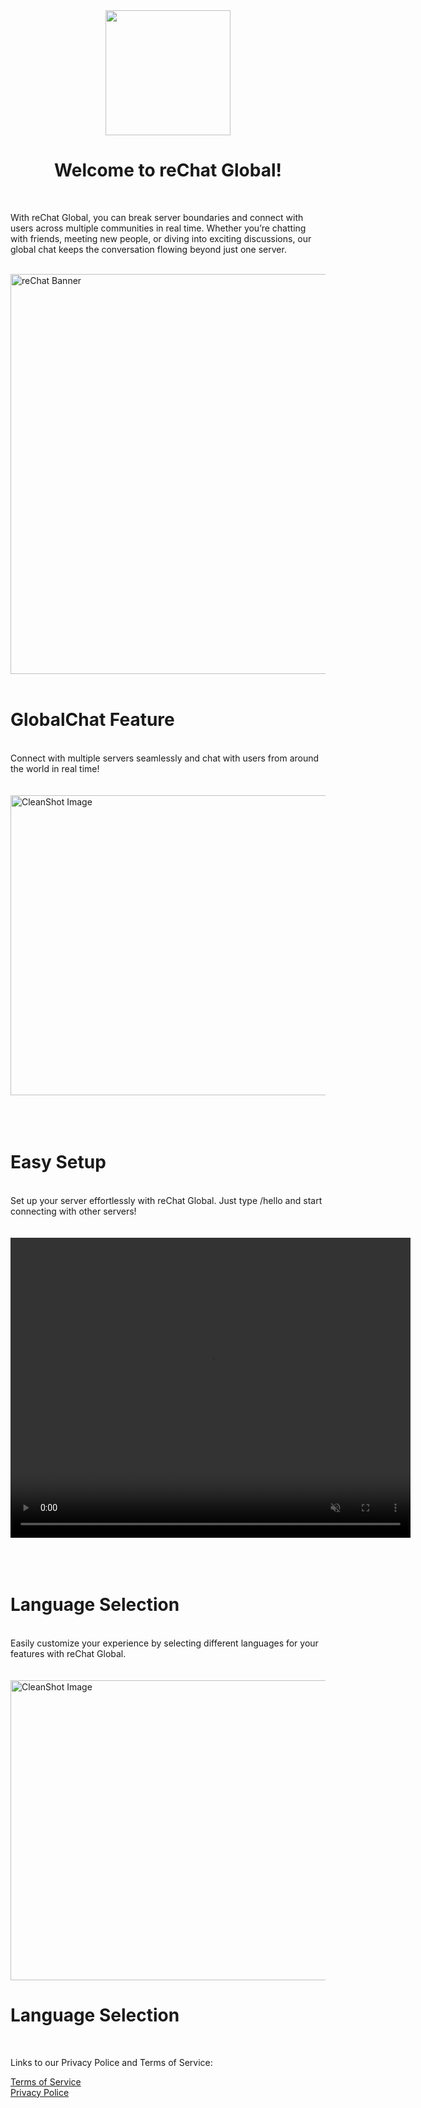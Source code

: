 <div align="center">
    <img src="https://i.postimg.cc/W3FFxRkM/temp-Image6rb-Ro-L.avif" width=200 height=200>
    <h1>Welcome to reChat Global!</h1>
</div>
<br>

With reChat Global, you can break server boundaries and connect with users across multiple communities in real time. Whether you’re chatting with friends, meeting new people, or diving into exciting discussions, our global chat keeps the conversation flowing beyond just one server.
<br>
<br>

<img src="https://www.dropbox.com/scl/fi/xwbpy5p8ovh0c1k61cv0j/V1.1.0.png?rlkey=zbjgjsawdhwowb7xzu4d3zbnw&st=oy09utg3&raw=1" 
     alt="reChat Banner" 
     width="640">
<br>
<br>

# GlobalChat Feature 
<br>
Connect with multiple servers seamlessly and chat with users from around the world in real time!
<br>
<br>
<br>
<img src="https://www.dropbox.com/scl/fi/aehg78rsl4hbddiqqwmg1/CleanShot-2025-02-01-at-23.53.03.png?rlkey=aybsjtmfcl9bv0ygnmmkx878p&st=y937xikc&raw=1" 
     alt="CleanShot Image" 
     width="640" height="480">
<br>
<br>
<br>
<br>

# Easy Setup 
<br>
Set up your server effortlessly with reChat Global. Just type /hello and start connecting with other servers!
<br>
<br>
<br>
<video autoplay loop muted playsinline width="640" height="480">
    <source src="https://www.dropbox.com/scl/fi/zcn0r05dq8h1g4x0mnqyo/Discord-Compressed-with-FlexClip-2.mp4?rlkey=gtohgeyo8c4iaywovxx7wkdvl&st=hfb4iu4r&raw=1" type="video/mp4">
    Your browser does not support the video tag.
</video>
<br>
<br>
<br>
<br>

# Language Selection
<br>
Easily customize your experience by selecting different languages for your features with reChat Global.
<br>
<br>
<br>
<img src="https://www.dropbox.com/scl/fi/06udjkgfcz3e00ffgogap/CleanShot-2025-02-01-at-23.55.20.png?rlkey=hx6758h17d94vvchn6tuzc8hq&st=kzd4pkmi&raw=1" 
     alt="CleanShot Image" 
     width="640" height="480">

# Language Selection
<br>

Links to our Privacy Police and Terms of Service:<br>

[Terms of Service](https://github.com/SplashFix/rechat-global/blob/main/Terms%20of%20Service.md)<br>
[Privacy Police](https://github.com/SplashFix/rechat-global/blob/main/Privacy%20Policy.md)

